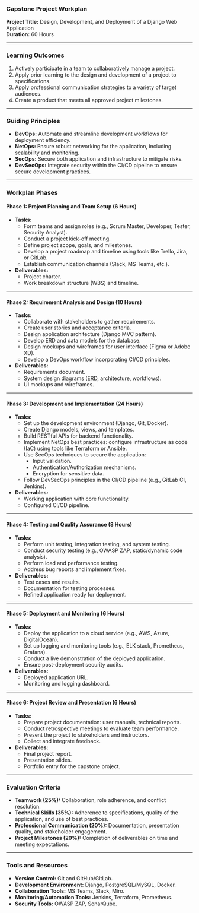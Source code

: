 ### **Capstone Project Workplan**  
**Project Title:** Design, Development, and Deployment of a Django Web Application  
**Duration:** 60 Hours  

---

### **Learning Outcomes**  
1. Actively participate in a team to collaboratively manage a project.  
2. Apply prior learning to the design and development of a project to specifications.  
3. Apply professional communication strategies to a variety of target audiences.  
4. Create a product that meets all approved project milestones.  

---

### **Guiding Principles**  
- **DevOps:** Automate and streamline development workflows for deployment efficiency.  
- **NetOps:** Ensure robust networking for the application, including scalability and monitoring.  
- **SecOps:** Secure both application and infrastructure to mitigate risks.  
- **DevSecOps:** Integrate security within the CI/CD pipeline to ensure secure development practices.  

---

### **Workplan Phases**  

#### **Phase 1: Project Planning and Team Setup** (6 Hours)  
- **Tasks:**  
  - Form teams and assign roles (e.g., Scrum Master, Developer, Tester, Security Analyst).  
  - Conduct a project kick-off meeting.  
  - Define project scope, goals, and milestones.  
  - Develop a project roadmap and timeline using tools like Trello, Jira, or GitLab.  
  - Establish communication channels (Slack, MS Teams, etc.).  
- **Deliverables:**  
  - Project charter.  
  - Work breakdown structure (WBS) and timeline.  

---

#### **Phase 2: Requirement Analysis and Design** (10 Hours)  
- **Tasks:**  
  - Collaborate with stakeholders to gather requirements.  
  - Create user stories and acceptance criteria.  
  - Design application architecture (Django MVC pattern).  
  - Develop ERD and data models for the database.  
  - Design mockups and wireframes for user interface (Figma or Adobe XD).  
  - Develop a DevOps workflow incorporating CI/CD principles.  
- **Deliverables:**  
  - Requirements document.  
  - System design diagrams (ERD, architecture, workflows).  
  - UI mockups and wireframes.  

---

#### **Phase 3: Development and Implementation** (24 Hours)  
- **Tasks:**  
  - Set up the development environment (Django, Git, Docker).  
  - Create Django models, views, and templates.  
  - Build RESTful APIs for backend functionality.  
  - Implement NetOps best practices: configure infrastructure as code (IaC) using tools like Terraform or Ansible.  
  - Use SecOps techniques to secure the application:  
    - Input validation.  
    - Authentication/Authorization mechanisms.  
    - Encryption for sensitive data.  
  - Follow DevSecOps principles in the CI/CD pipeline (e.g., GitLab CI, Jenkins).  
- **Deliverables:**  
  - Working application with core functionality.  
  - Configured CI/CD pipeline.  

---

#### **Phase 4: Testing and Quality Assurance** (8 Hours)  
- **Tasks:**  
  - Perform unit testing, integration testing, and system testing.  
  - Conduct security testing (e.g., OWASP ZAP, static/dynamic code analysis).  
  - Perform load and performance testing.  
  - Address bug reports and implement fixes.  
- **Deliverables:**  
  - Test cases and results.  
  - Documentation for testing processes.  
  - Refined application ready for deployment.  

---

#### **Phase 5: Deployment and Monitoring** (6 Hours)  
- **Tasks:**  
  - Deploy the application to a cloud service (e.g., AWS, Azure, DigitalOcean).  
  - Set up logging and monitoring tools (e.g., ELK stack, Prometheus, Grafana).  
  - Conduct a live demonstration of the deployed application.  
  - Ensure post-deployment security audits.  
- **Deliverables:**  
  - Deployed application URL.  
  - Monitoring and logging dashboard.  

---

#### **Phase 6: Project Review and Presentation** (6 Hours)  
- **Tasks:**  
  - Prepare project documentation: user manuals, technical reports.  
  - Conduct retrospective meetings to evaluate team performance.  
  - Present the project to stakeholders and instructors.  
  - Collect and integrate feedback.  
- **Deliverables:**  
  - Final project report.  
  - Presentation slides.  
  - Portfolio entry for the capstone project.  

---

### **Evaluation Criteria**  
- **Teamwork (25%):** Collaboration, role adherence, and conflict resolution.  
- **Technical Skills (35%):** Adherence to specifications, quality of the application, and use of best practices.  
- **Professional Communication (20%):** Documentation, presentation quality, and stakeholder engagement.  
- **Project Milestones (20%):** Completion of deliverables on time and meeting expectations.  

--- 

### **Tools and Resources**  
- **Version Control:** Git and GitHub/GitLab.  
- **Development Environment:** Django, PostgreSQL/MySQL, Docker.  
- **Collaboration Tools:** MS Teams, Slack, Miro.  
- **Monitoring/Automation Tools:** Jenkins, Terraform, Prometheus.  
- **Security Tools:** OWASP ZAP, SonarQube.  
